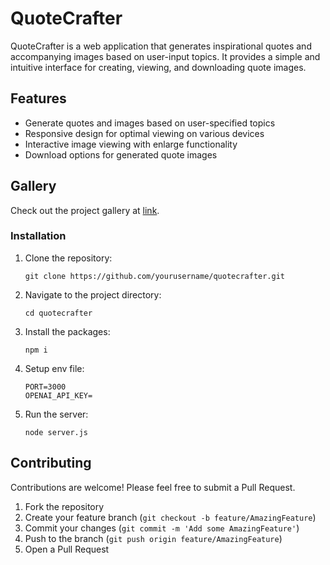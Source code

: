 # QuoteCrafter

QuoteCrafter is a web application that generates inspirational quotes and accompanying images based on user-input topics. It provides a simple and intuitive interface for creating, viewing, and downloading quote images.

## Features

- Generate quotes and images based on user-specified topics
- Responsive design for optimal viewing on various devices
- Interactive image viewing with enlarge functionality
- Download options for generated quote images

## Gallery
Check out the project gallery at [link](https://a-ziz-7.github.io/QuoteCrafter/).

### Installation

1. Clone the repository:
   ```
   git clone https://github.com/yourusername/quotecrafter.git
   ```
2. Navigate to the project directory:
   ```
   cd quotecrafter
   ```
3. Install the packages:
    ```
    npm i
    ```
4. Setup env file:
    ```
    PORT=3000
    OPENAI_API_KEY=
    ```
5. Run the server:
    ```
    node server.js
    ```



## Contributing

Contributions are welcome! Please feel free to submit a Pull Request.

1. Fork the repository
2. Create your feature branch (`git checkout -b feature/AmazingFeature`)
3. Commit your changes (`git commit -m 'Add some AmazingFeature'`)
4. Push to the branch (`git push origin feature/AmazingFeature`)
5. Open a Pull Request
